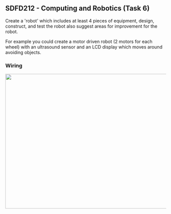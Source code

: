## SDFD212 - Computing and Robotics (Task 6)
Create a 'robot' which includes at least 4 pieces of equipment, design, construct, and test the robot also suggest areas for improvement for the robot.

For example you could create a motor driven robot (2 motors for each wheel) with an ultrasound sensor and an LCD display which moves around avoiding objects.

### Wiring
<p align="center">
  <img width="555" height="422" src="https://i.imgur.com/rzNUWOE.png">
</p>
